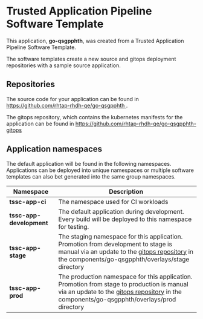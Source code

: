 # Trusted Application Pipeline Software Template

This application, **go-qsgpphth**, was created from a Trusted Application Pipeline Software Template.

The software templates create a new source and gitops deployment repositories with a sample source application. 

## Repositories

The source code for your application can be found in [https://github.com/rhtap-rhdh-qe/go-qsgpphth ](https://github.com/rhtap-rhdh-qe/go-qsgpphth ).
 
The gitops repository, which contains the kubernetes manifests for the application can be found in 
[https://github.com/rhtap-rhdh-qe/go-qsgpphth-gitops ](https://github.com/rhtap-rhdh-qe/go-qsgpphth-gitops ) 

## Application namespaces 

The default application will be found in the following namespaces. Applications can be deployed into unique namespaces or multiple software templates can also bet generated into the same group namespaces.  

|  Namespace   |  Description   |  
| -------- | -------- |
| **tssc-app-ci** | The namespace used for CI workloads |
| **tssc-app-development** | The default application during development. Every build will be deployed to this namespace for testing. |
| **tssc-app-stage** | The staging namespace for this application. Promotion from development to stage is manual via an update to the [gitops repository](https://github.com/rhtap-rhdh-qe/go-qsgpphth-gitops ) in the components/go-qsgpphth/overlays/stage directory |
| **tssc-app-prod** | The production namespace for this application. Promotion from stage to production is manual via an update to the [gitops repository](https://github.com/rhtap-rhdh-qe/go-qsgpphth-gitops ) in the components/go-qsgpphth/overlays/prod directory |